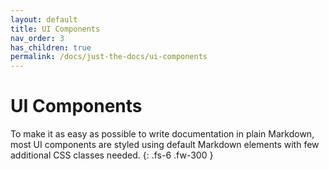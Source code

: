 ```yaml
---
layout: default
title: UI Components
nav_order: 3
has_children: true
permalink: /docs/just-the-docs/ui-components
---
```


# UI Components

To make it as easy as possible to write documentation in plain Markdown, most UI components are styled using default Markdown elements with few additional CSS classes needed.
{: .fs-6 .fw-300 }
